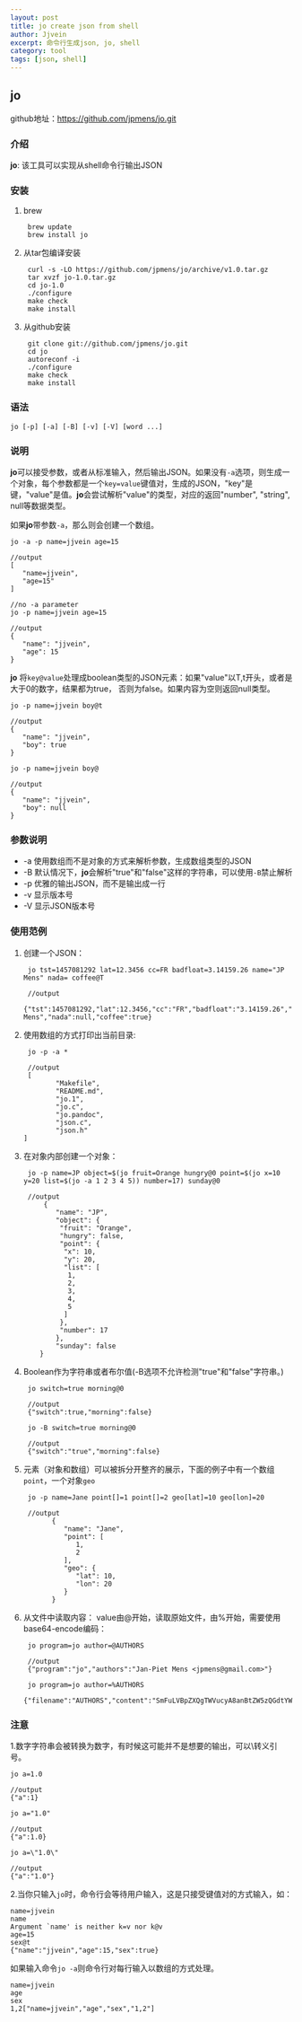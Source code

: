 ```yaml
---
layout: post
title: jo create json from shell
author: Jjvein 
excerpt: 命令行生成json, jo, shell
category: tool
tags: [json, shell]
---
```


## jo
github地址：https://github.com/jpmens/jo.git

### 介绍

**jo**: 该工具可以实现从shell命令行输出JSON



### 安装

1. brew

		brew update
		brew install jo
		
		
2. 从tar包编译安装

		curl -s -LO https://github.com/jpmens/jo/archive/v1.0.tar.gz
		tar xvzf jo-1.0.tar.gz
		cd jo-1.0
		./configure
		make check
		make install

3. 从github安装
		
		git clone git://github.com/jpmens/jo.git
		cd jo
		autoreconf -i
		./configure
		make check
		make install

### 语法

```
jo [-p] [-a] [-B] [-v] [-V] [word ...]
```

### 说明

**jo**可以接受参数，或者从标准输入，然后输出JSON。如果没有`-a`选项，则生成一个对象，每个参数都是一个`key=value`键值对，生成的JSON，"key"是键，"value"是值。**jo**会尝试解析"value"的类型，对应的返回"number", "string", null等数据类型。


如果**jo**带参数`-a`，那么则会创建一个数组。

```
jo -a -p name=jjvein age=15

//output
[
   "name=jjvein",
   "age=15"
]

//no -a parameter
jo -p name=jjvein age=15

//output
{
   "name": "jjvein",
   "age": 15
}
```

**jo** 将`key@value`处理成boolean类型的JSON元素：如果"value"以T,t开头，或者是大于0的数字，结果都为true， 否则为false。如果内容为空则返回null类型。

```
jo -p name=jjvein boy@t

//output
{
   "name": "jjvein",
   "boy": true
}

jo -p name=jjvein boy@

//output
{
   "name": "jjvein",
   "boy": null
}
```


### 参数说明

- -a 使用数组而不是对象的方式来解析参数，生成数组类型的JSON
- -B 默认情况下，**jo**会解析"true"和"false"这样的字符串，可以使用`-B`禁止解析
- -p 优雅的输出JSON，而不是输出成一行
- -v 显示版本号
- -V 显示JSON版本号

### 使用范例

1. 创建一个JSON：
		
		jo tst=1457081292 lat=12.3456 cc=FR badfloat=3.14159.26 name="JP Mens" nada= coffee@T
		
		//output
		{"tst":1457081292,"lat":12.3456,"cc":"FR","badfloat":"3.14159.26","name":"JP Mens","nada":null,"coffee":true}


2. 使用数组的方式打印出当前目录:

		jo -p -a *
		
		//output
		[
               "Makefile",
               "README.md",
               "jo.1",
               "jo.c",
               "jo.pandoc",
               "json.c",
               "json.h"
       ]
	
	
3. 在对象内部创建一个对象：

		jo -p name=JP object=$(jo fruit=Orange hungry@0 point=$(jo x=10 y=20 list=$(jo -a 1 2 3 4 5)) number=17) sunday@0
		
		//output
		    {
               "name": "JP",
               "object": {
                "fruit": "Orange",
                "hungry": false,
                "point": {
                 "x": 10,
                 "y": 20,
                 "list": [
                  1,
                  2,
                  3,
                  4,
                  5
                 ]
                },
                "number": 17
               },
               "sunday": false
           }
	

4. Boolean作为字符串或者布尔值(-B选项不允许检测"true"和"false"字符串。)

		jo switch=true morning@0
		
		//output
		{"switch":true,"morning":false}
		
		jo -B switch=true morning@0
		
		//output
		{"switch":"true","morning":false}
		
5. 元素（对象和数组）可以被拆分开整齐的展示，下面的例子中有一个数组`point`，一个对象`geo`

		jo -p name=Jane point[]=1 point[]=2 geo[lat]=10 geo[lon]=20
		
		//output
              {
                 "name": "Jane",
                 "point": [
                    1,
                    2
                 ],
                 "geo": {
                    "lat": 10,
                    "lon": 20
                 }
              }

6. 从文件中读取内容： value由@开始，读取原始文件，由%开始，需要使用base64-encode编码：

		jo program=jo author=@AUTHORS
		
		//output 
		{"program":"jo","authors":"Jan-Piet Mens <jpmens@gmail.com>"}
		
		jo program=jo author=%AUTHORS
		{"filename":"AUTHORS","content":"SmFuLVBpZXQgTWVucyA8anBtZW5zQGdtYWlsLmNvbT4K"}
		

### 注意

1.数字字符串会被转换为数字，有时候这可能并不是想要的输出，可以\转义引号。

```
jo a=1.0

//output 
{"a":1}

jo a="1.0"

//output
{"a":1.0}

jo a=\"1.0\"

//output
{"a":"1.0"}
```

2.当你只输入`jo`时，命令行会等待用户输入，这是只接受键值对的方式输入，如： 

```
name=jjvein
name
Argument `name' is neither k=v nor k@v
age=15
sex@t
{"name":"jjvein","age":15,"sex":true}
```

如果输入命令`jo -a`则命令行对每行输入以数组的方式处理。

```
name=jjvein
age
sex
1,2["name=jjvein","age","sex","1,2"]
```




